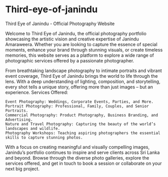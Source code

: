 # Third-eye-of-janindu
Third Eye of Janindu - Official Photography Website

Welcome to Third Eye of Janindu, the official photography portfolio showcasing the artistic vision and creative expertise of Janindu Amaraweera. Whether you are looking to capture the essence of special moments, enhance your brand through stunning visuals, or create timeless memories, this website serves as a platform to explore a wide range of photographic services offered by a passionate photographer.

From breathtaking landscape photography to intimate portraits and vibrant event coverage, Third Eye of Janindu brings the world to life through the lens. With a deep understanding of lighting, composition, and storytelling, every shot tells a unique story, offering more than just images – but an experience.
Services Offered:

    Event Photography: Weddings, Corporate Events, Parties, and More.
    Portrait Photography: Professional, Family, Couples, and Senior Portraits.
    Commercial Photography: Product Photography, Business Branding, and Advertising.
    Nature and Travel Photography: Capturing the beauty of the world’s landscapes and wildlife.
    Photography Workshops: Teaching aspiring photographers the essential skills to capture stunning photos.

With a focus on creating meaningful and visually compelling images, Janindu’s portfolio continues to inspire and serve clients across Sri Lanka and beyond. Browse through the diverse photo galleries, explore the services offered, and get in touch to book a session or collaborate on your next big project.
